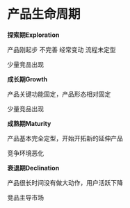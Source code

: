 #  产品生命周期



**探索期Exploration**

产品刚起步 不完善 经常变动 流程未定型

少量竞品出现



**成长期Growth**

产品关键功能固定，产品形态相对固定

少量竞品出现



**成熟期Maturity**

产品基本完全定型，开始开拓新的延伸产品

竞争环境恶化



**衰退期Declination**

产品很长时间没有做大动作，用户活跃下降

竞品主导市场

